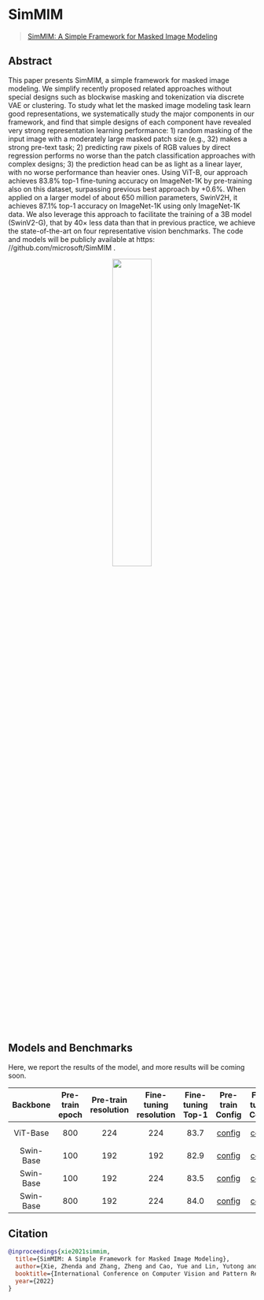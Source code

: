 # SimMIM

> [SimMIM: A Simple Framework for Masked Image Modeling](https://arxiv.org/abs/2111.09886)

## Abstract

This paper presents SimMIM, a simple framework for masked image modeling. We simplify recently proposed related approaches without special designs such as blockwise masking and tokenization via discrete VAE or clustering. To study what let the masked image modeling task learn good representations, we systematically study the major components in our framework, and find that simple designs of each component have revealed very strong representation learning performance: 1) random masking of the input image with a moderately large masked patch size (e.g., 32) makes a strong pre-text task; 2) predicting raw pixels of RGB values by direct regression performs no worse than the patch classification approaches with complex designs; 3) the prediction head can be as light as a linear layer, with no worse performance than heavier ones. Using ViT-B, our approach achieves 83.8% top-1 fine-tuning accuracy on ImageNet-1K by pre-training also on this dataset, surpassing previous best approach by +0.6%. When applied on a larger model of about 650 million parameters, SwinV2H, it achieves 87.1% top-1 accuracy on ImageNet-1K using only ImageNet-1K data. We also leverage this approach to facilitate the training of a 3B model (SwinV2-G), that by 40× less data than that in previous practice, we achieve the state-of-the-art on four representative vision benchmarks. The code and models will be publicly available at https: //github.com/microsoft/SimMIM .

<div align="center">
<img src="https://user-images.githubusercontent.com/30762564/159404597-ac6d3a44-ee59-4cdc-8f6f-506a7d1b18b6.png" width="40%"/>
</div>

## Models and Benchmarks

Here, we report the results of the model, and more results will be coming soon.

| Backbone  | Pre-train epoch | Pre-train resolution | Fine-tuning resolution | Fine-tuning Top-1 |                                                           Pre-train Config                                                           |                                                                 Fine-tuning Config                                                                  |                                                                                                                           Download                                                                                                                            |
| :-------: | :-------------: | :------------------: | :--------------------: | :---------------: | :----------------------------------------------------------------------------------------------------------------------------------: | :-------------------------------------------------------------------------------------------------------------------------------------------------: | :-----------------------------------------------------------------------------------------------------------------------------------------------------------------------------------------------------------------------------------------------------------: |
| ViT-Base  |       800       |         224          |          224           |       83.7        | [config](https://github.com/Westlake-AI/openmixup/tree/main/configs/selfsup/simmim/imagenet/vit_base_sz224_8xb128_accu2_step_fp16_ep800.py) | [config](https://github.com/Westlake-AI/openmixup/tree/main/configs/benchmarks/classification/imagenet/vit_base_p16_swin_ft_simmim_sz224_4xb128_accu2_cos_ep100.py) | model \| log |
| Swin-Base |       100       |         192          |          192           |       82.9        | [config](https://github.com/Westlake-AI/openmixup/tree/main/configs/selfsup/simmim/imagenet/swin_base_sz192_8xb64_accu4_cos_ep100.py)      | [config](https://github.com/Westlake-AI/openmixup/tree/main/configs/benchmarks/classification/imagenet/swin_base_swin_ft_sz192_4xb128_accu4_cos_ep100.py)   | [model](https://download.openmmlab.com/mmselfsup/simmim/simmim_swin-base_16xb128-coslr-100e_in1k-192_20220316-1d090125.pth) \| [log](https://download.openmmlab.com/mmselfsup/simmim/simmim_swin-base_16xb128-coslr-100e_in1k-192_20220316-1d090125.log.json) |
| Swin-Base |       100       |         192          |          224           |       83.5        | [config](https://github.com/Westlake-AI/openmixup/tree/main/configs/selfsup/simmim/imagenet/swin_base_sz192_8xb64_accu4_cos_ep100.py)      | [config](https://github.com/Westlake-AI/openmixup/tree/main/configs/benchmarks/classification/imagenet/swin_base_swin_ft_sz224_4xb128_accu4_cos_ep100.py) | [model](https://download.openmmlab.com/mmselfsup/simmim/simmim_swin-base_16xb128-coslr-100e_in1k-192_20220316-1d090125.pth) \| [log](https://download.openmmlab.com/mmselfsup/simmim/simmim_swin-base_16xb128-coslr-100e_in1k-192_20220316-1d090125.log.json) |
| Swin-Base |       800       |         192          |          224           |       84.0        | [config](https://github.com/Westlake-AI/openmixup/tree/main/configs/selfsup/simmim/imagenet/swin_base_sz192_8xb64_accu4_cos_ep800.py)      | [config](https://github.com/Westlake-AI/openmixup/tree/main/configs/benchmarks/classification/imagenet/swin_base_swin_ft_sz224_4xb128_accu4_cos_ep100.py) | model \| log |

## Citation

```bibtex
@inproceedings{xie2021simmim,
  title={SimMIM: A Simple Framework for Masked Image Modeling},
  author={Xie, Zhenda and Zhang, Zheng and Cao, Yue and Lin, Yutong and Bao, Jianmin and Yao, Zhuliang and Dai, Qi and Hu, Han},
  booktitle={International Conference on Computer Vision and Pattern Recognition (CVPR)},
  year={2022}
}
```
